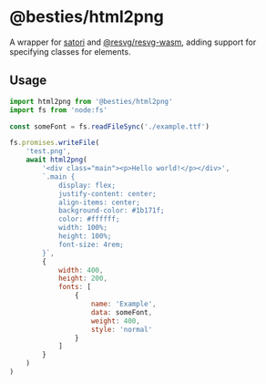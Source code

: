 # @besties/html2png

A wrapper for [satori](https://www.npmjs.com/package/satori) and [@resvg/resvg-wasm](https://www.npmjs.com/package/@resvg/resvg-wasm), adding support for specifying classes for elements.

## Usage

```js
import html2png from '@besties/html2png'
import fs from 'node:fs'

const someFont = fs.readFileSync('./example.ttf')

fs.promises.writeFile(
	'test.png',
	await html2png(
		'<div class="main"><p>Hello world!</p></div>',
		`.main {
			display: flex;
			justify-content: center;
			align-items: center;
			background-color: #1b171f;
			color: #ffffff;
			width: 100%;
			height: 100%;
			font-size: 4rem;
		}`,
		{
			width: 400,
			height: 200,
			fonts: [
				{
					name: 'Example',
					data: someFont,
					weight: 400,
					style: 'normal'
				}
			]
		}
	)
)
```
